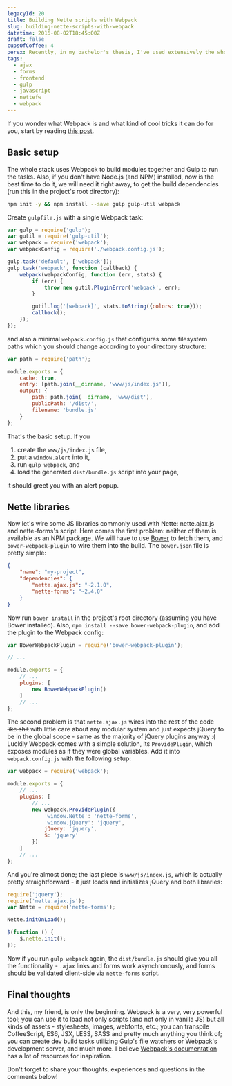 ```yaml
---
legacyId: 20
title: Building Nette scripts with Webpack
slug: building-nette-scripts-with-webpack
datetime: 2016-08-02T18:45:00Z
draft: false
cupsOfCoffee: 4
perex: Recently, in my bachelor's thesis, I've used extensively the whole Node.js and JavaScript ecosystem, including Webpack for bundling modules. And I love it. So there's no wonder I've tried setting it up in a classic Nette web application as well. Here goes a simple step-by-step example.
tags:
  - ajax
  - forms
  - frontend
  - gulp
  - javascript
  - nettefw
  - webpack
---
```

If you wonder what Webpack is and what kind of cool tricks it can do for you, start by reading
[this post](http://blog.andrewray.me/webpack-when-to-use-and-why/).

## Basic setup

The whole stack uses Webpack to build modules together and Gulp to run the tasks. Also, if you don't have Node.js
(and NPM) installed, now is the best time to do it, we will need it right away, to get the build dependencies
(run this in the project's root directory):

```sh
npm init -y && npm install --save gulp gulp-util webpack
```

Create `gulpfile.js` with a single Webpack task:

```js
var gulp = require('gulp');
var gutil = require('gulp-util');
var webpack = require('webpack');
var webpackConfig = require('./webpack.config.js');

gulp.task('default', ['webpack']);
gulp.task('webpack', function (callback) {
	webpack(webpackConfig, function (err, stats) {
		if (err) {
			throw new gutil.PluginError('webpack', err);
		}

		gutil.log('[webpack]', stats.toString({colors: true}));
		callback();
	});
});
```

and also a minimal `webpack.config.js` that configures some filesystem paths which you should change according to
your directory structure:

```js
var path = require('path');

module.exports = {
	cache: true,
	entry: [path.join(__dirname, 'www/js/index.js')],
	output: {
		path: path.join(__dirname, 'www/dist'),
		publicPath: '/dist/',
		filename: 'bundle.js'
	}
};
```

That's the basic setup. If you

1. create the `www/js/index.js` file,
2. put a `window.alert` into it,
3. run `gulp webpack`, and
4. load the generated `dist/bundle.js` script into your page,

it should greet you with an alert popup.


## Nette libraries

Now let's wire some JS libraries commonly used with Nette: nette.ajax.js and nette-forms's script. Here comes the first
problem: neither of them is available as an NPM package. We will have to use [Bower](https://bower.io) to fetch them,
and `bower-webpack-plugin` to wire them into the build. The `bower.json` file is pretty simple:

```json
{
	"name": "my-project",
	"dependencies": {
		"nette.ajax.js": "~2.1.0",
		"nette-forms": "~2.4.0"
	}
}
```

Now run `bower install` in the project's root directory (assuming you have Bower installed). Also,
`npm install --save bower-webpack-plugin`, and add the plugin to the Webpack config:

```js
var BowerWebpackPlugin = require('bower-webpack-plugin');

// ...

module.exports = {
	// ...
	plugins: [
		new BowerWebpackPlugin()
	]
	// ...
};
```

The second problem is that `nette.ajax.js` wires into the rest of the code <del>like shit</del> with little care about
any modular system and just expects jQuery to be in the global scope - same as the majority of jQuery plugins anyway :(
Luckily Webpack comes with a simple solution, its `ProvidePlugin`, which exposes modules as if they were global
variables. Add it into `webpack.config.js` with the following setup:

```js
var webpack = require('webpack');

module.exports = {
	// ...
	plugins: [
		// ...
		new webpack.ProvidePlugin({
			'window.Nette': 'nette-forms',
			'window.jQuery': 'jquery',
			jQuery: 'jquery',
			$: 'jquery'
		})
	]
	// ...
};
```

And you're almost done; the last piece is `www/js/index.js`, which is actually pretty straightforward - it just loads
and initializes jQuery and both libraries:

```js
require('jquery');
require('nette.ajax.js');
var Nette = require('nette-forms');

Nette.initOnLoad();

$(function () {
	$.nette.init();
});
```

Now if you run `gulp webpack` again, the `dist/bundle.js` should give you all the functionality - `.ajax` links and
forms work asynchronously, and forms should be validated client-side via `nette-forms` script.


## Final thoughts

And this, my friend, is only the beginning. Webpack is a very, very powerful tool; you can use it to load not only
scripts (and not only in vanilla JS) but all kinds of assets - stylesheets, images, webfonts, etc.; you can transpile
CoffeeScript, ES6, JSX, LESS, SASS and pretty much anything you think of; you can create dev build tasks utilizing
Gulp's file watchers or Webpack's development server, and much more. I believe
[Webpack's documentation](https://webpack.github.io/docs/) has a lot of resources for inspiration.

Don't forget to share your thoughts, experiences and questions in the comments below!
